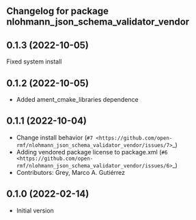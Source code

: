 ## Changelog for package nlohmann_json_schema_validator_vendor

0.1.3 (2022-10-05)
------------------
Fixed system install

0.1.2 (2022-10-05)
------------------
* Added ament_cmake_libraries dependence

0.1.1 (2022-10-04)
------------------
* Change install behavior (`#7 <https://github.com/open-rmf/nlohmann_json_schema_validator_vendor/issues/7>`_)
* Adding vendored package license to package.xml (`#6 <https://github.com/open-rmf/nlohmann_json_schema_validator_vendor/issues/6>`_)
* Contributors: Grey, Marco A. Gutiérrez

0.1.0 (2022-02-14)
------------------
* Initial version
